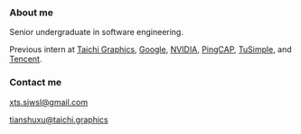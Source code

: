 ### About me

Senior undergraduate in software engineering.

Previous intern at [Taichi Graphics](https://github.com/taichi-dev), [Google](https://github.com/google), [NVIDIA](https://github.com/NVIDIA), [PingCAP](https://github.com/PingCAP), [TuSimple](https://github.com/TuSimple), and [Tencent](https://github.com/Tencent).

### Contact me

xts.sjwsl@gmail.com

tianshuxu@taichi.graphics
